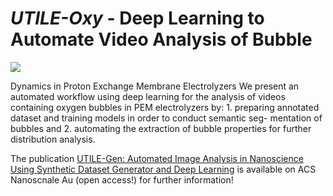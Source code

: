 # *UTILE-Oxy* - Deep Learning to Automate Video Analysis of Bubble

![](https://github.com/andyco98/UTILE-Oxy/blob/main/workflow.png)

Dynamics in Proton Exchange Membrane Electrolyzers
We present  an automated workflow using deep learning for the analysis of videos containing oxygen bubbles in PEM electrolyzers by: 1. preparing annotated dataset and training models in order to conduct semantic seg- mentation of bubbles and 2. automating the extraction of bubble properties for further distribution analysis.

The publication [UTILE-Gen: Automated Image Analysis in Nanoscience Using Synthetic Dataset Generator and Deep Learning](https://pubs.acs.org/doi/10.1021/acsnanoscienceau.3c00020) is available on ACS Nanoscnale Au (open access!) for further information!
